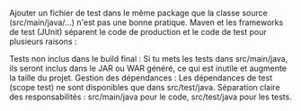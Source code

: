Ajouter un fichier de test dans le même package que la classe source (src/main/java/...) n'est pas une bonne pratique. Maven et les frameworks de test (JUnit) séparent le code de production et le code de test pour plusieurs raisons :

Tests non inclus dans le build final : Si tu mets les tests dans src/main/java, ils seront inclus dans le JAR ou WAR généré, ce qui est inutile et augmente la taille du projet.
Gestion des dépendances : Les dépendances de test (scope test) ne sont disponibles que dans src/test/java.
Séparation claire des responsabilités : src/main/java pour le code, src/test/java pour les tests.